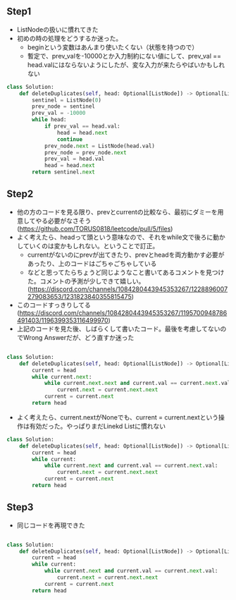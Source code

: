## Step1

- ListNodeの扱いに慣れてきた
- 初めの時の処理をどうするか迷った。
    - beginという変数はあんまり使いたくない（状態を持つので）
    - 暫定で、prev_valを-10000とか入力制約にない値にして、prev_val == head.valにはならないようにしたが、変な入力が来たらやばいかもしれない

```python
class Solution:
    def deleteDuplicates(self, head: Optional[ListNode]) -> Optional[ListNode]:
        sentinel = ListNode(0)
        prev_node = sentinel
        prev_val = -10000
        while head:
            if prev_val == head.val:
                head = head.next
                continue
            prev_node.next = ListNode(head.val)
            prev_node = prev_node.next
            prev_val = head.val
            head = head.next 
        return sentinel.next

```

## Step2

- 他の方のコードを見る限り、prevとcurrentの比較なら、最初にダミーを用意してやる必要がなさそう(https://github.com/TORUS0818/leetcode/pull/5/files)
- よく考えたら、headって頭という意味なので、それをwhile文で後ろに動かしていくのは変かもしれない。ということで訂正。
    - currentがないのにprevが出てきたり、prevとheadを両方動かす必要があったり、上のコードはごちゃごちゃしている
    - などと思ってたらちょうど同じようなこと書いてあるコメントを見つけた。コメントの予測が少しできて嬉しい。(https://discord.com/channels/1084280443945353267/1228896007279083653/1231823840355815475)
- このコードすっきりしてる(https://discord.com/channels/1084280443945353267/1195700948786491403/1196399353116499970)
- 上記のコードを見た後、しばらくして書いたコード。最後を考慮してないのでWrong Answerだが、どう直すか迷った

```python

class Solution:
    def deleteDuplicates(self, head: Optional[ListNode]) -> Optional[ListNode]:
        current = head
        while current.next:
            while current.next.next and current.val == current.next.val:
                current.next = current.next.next
            current = current.next
        return head
```

- よく考えたら、current.nextがNoneでも、current = current.nextという操作は有効だった。やっぱりまだLinekd Listに慣れない

```python
class Solution:
    def deleteDuplicates(self, head: Optional[ListNode]) -> Optional[ListNode]:
        current = head
        while current:
            while current.next and current.val == current.next.val:
                current.next = current.next.next
            current = current.next
        return head
```

## Step3

- 同じコードを再現できた

```python

class Solution:
    def deleteDuplicates(self, head: Optional[ListNode]) -> Optional[ListNode]:
        current = head
        while current:
            while current.next and current.val == current.next.val:
                current.next = current.next.next
            current = current.next
        return head
```
